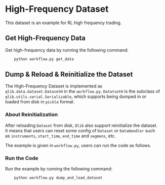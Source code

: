 # High-Frequency Dataset

This dataset is an example for RL high frequency trading.

## Get High-Frequency Data

Get high-frequency data by running the following command:
```bash
    python workflow.py get_data
```

## Dump & Reload & Reinitialize the Dataset


The High-Frequency Dataset is implemented as `qlib.data.dataset.DatasetH` in the `workflow.py`. `DatatsetH` is the subclass of `qlib.utils.serial.Serializable`, which supports being dumped in or loaded from disk in `pickle` format.

### About Reinitialization

After reloading `Dataset` from disk, `Qlib` also support reinitialize the dataset. It means that users can reset some config of `Dataset` or `DataHandler` such as `instruments`, `start_time`, `end_time` and `segmens`, etc.

The example is given in `workflow.py`, users can run the code as follows.

### Run the Code

Run the example by running the following command:
```bash
    python workflow.py dump_and_load_dataset
```